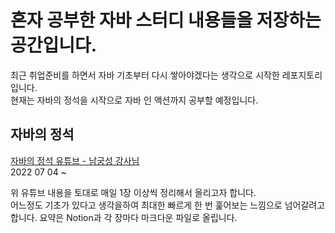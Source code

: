 # 혼자 공부한 자바 스터디 내용들을 저장하는 공간입니다.
최근 취업준비를 하면서 자바 기초부터 다시 쌓아야겠다는 생각으로 시작한 레포지토리 입니다.  
현재는 자바의 정석을 시작으로 자바 인 액션까지 공부할 예정입니다. 

## 자바의 정석
[자바의 정석 유튜브 - 남궁성 강사님](https://github.com/castello/javajungsuk_basic)  
2022 07 04 ~   


위 유튜브 내용을 토대로 매일 1장 이상씩 정리해서 올리고자 합니다.   
어느정도 기초가 있다고 생각을하여 최대한 빠르게 한 번 훑어보는 느낌으로 넘어갈려고 합니다.
요약은 Notion과 각 장마다 마크다운 파일로 올립니다.

